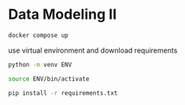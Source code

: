 # Data Modeling II

```sh
docker compose up
```

use virtual environment and download requirements
```sh
python -m venv ENV
```
```sh
source ENV/bin/activate
```
```sh
pip install -r requirements.txt
```